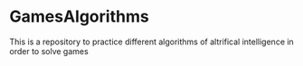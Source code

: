# GamesAlgorithms
This is a repository to practice different algorithms of altrifical intelligence in order to solve games

